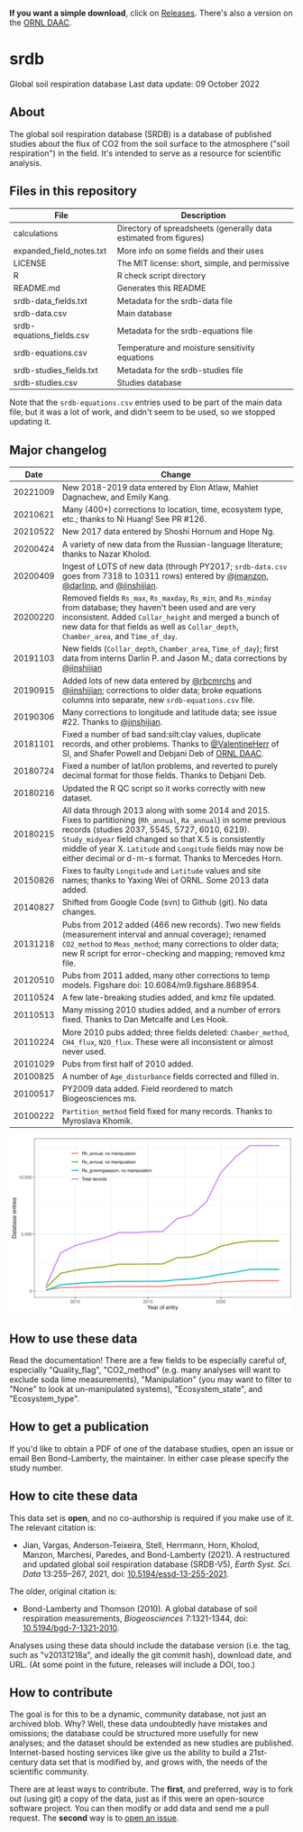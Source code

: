  **If you want a simple download**, click on [Releases](https://github.com/bpbond/srdb/releases).
 There's also a version on the [ORNL DAAC](https://doi.org/10.3334/ORNLDAAC/1235).

# srdb

Global soil respiration database
Last data update: 09 October 2022

## About

The global soil respiration database (SRDB) is a database of published
studies about the flux of CO2 from the soil surface to the atmosphere ("soil 
respiration") in the field. It's intended to serve as a resource for
scientific analysis.

## Files in this repository

File						|	Description
----------------------------|------------------------------------------------
calculations				|	Directory of spreadsheets (generally data estimated from figures)
expanded_field_notes.txt	|	More info on some fields and their uses 
LICENSE                     |   The MIT license: short, simple, and permissive
R							|	R check script directory
README.md					|	Generates this README
srdb-data_fields.txt		|	Metadata for the srdb-data file
srdb-data.csv				|	Main database
srdb-equations_fields.csv	|	Metadata for the srdb-equations file
srdb-equations.csv			|	Temperature and moisture sensitivity equations
srdb-studies_fields.txt		|	Metadata for the srdb-studies file
srdb-studies.csv			|	Studies database

Note that the `srdb-equations.csv` entries used to be part of the main data file,
but it was a lot of work, and didn't seem to be used, so we stopped updating it.

## Major changelog

Date	   	|	Change
-------- | ------------------------------------------------------------
20221009 | New 2018-2019 data entered by Elon Atlaw, Mahlet Dagnachew, and Emily Kang. 
20210621 | Many (400+) corrections to location, time, ecosystem type, etc.; thanks to Ni Huang! See PR #126.
20210522 | New 2017 data entered by Shoshi Hornum and Hope Ng.
20200424 | A variety of new data from the Russian-language literature; thanks to Nazar Kholod.
20200409 | Ingest of LOTS of new data (through PY2017; `srdb-data.csv` goes from 7318 to 10311 rows) entered by [@jmanzon](https://github.com/jmanzon), [@darlinp](https://github.com/darlinp), and [@jinshijian](https://github.com/jinshijian).
20200220 | Removed fields `Rs_max`, `Rs_maxday`, `Rs_min`, and `Rs_minday` from database; they haven't been used and are very inconsistent. Added `Collar_height` and merged a bunch of new data for that fields as well as `Collar_depth`, `Chamber_area`, and `Time_of_day`.
20191103 | New fields (`Collar_depth`, `Chamber_area`, `Time_of_day`); first data from interns Darlin P. and  Jason M.; data corrections by [@jinshijian](https://github.com/jinshijian)
20190915 | Added lots of new data entered by [@rbcmrchs](https://github.com/rbcmrchs) and [@jinshijian](https://github.com/jinshijian); corrections to older data; broke equations columns into separate, new `srdb-equations.csv` file.
20190306 | Many corrections to longitude and latitude data; see issue #22. Thanks to [@jinshijian](https://github.com/jinshijian).
20181101 | Fixed a number of bad sand:silt:clay values, duplicate records, and other problems. Thanks to [@ValentineHerr](https://github.com/ValentineHerr) of SI, and Shafer Powell and Debjani Deb of [ORNL DAAC](https://daac.ornl.gov).
20180724 | Fixed a number of lat/lon problems, and reverted to purely decimal format for those fields. Thanks to Debjani Deb.
20180216 | Updated the R QC script so it works correctly with new dataset.
20180215 | All data through 2013 along with some 2014 and 2015. Fixes to partitioning (`Rh_annual`, `Ra_annual`) in some previous records (studies 2037, 5545, 5727, 6010, 6219). `Study_midyear` field changed so that X.5 is consistently middle of year X. `Latitude` and `Longitude` fields may now be either decimal or d-m-s format. Thanks to Mercedes Horn.
20150826 | Fixes to faulty `Longitude` and `Latitude` values and site names; thanks to Yaxing Wei of ORNL. Some 2013 data added.
20140827 | Shifted from Google Code (svn) to Github (git). No data changes.
20131218 | Pubs from 2012 added (466 new records).	Two new fields (measurement interval and annual coverage); renamed `CO2_method` to `Meas_method`; many corrections to older data; new R script for error-checking and mapping; removed kmz file.
20120510 | Pubs from 2011 added, many other corrections to temp models. Figshare doi: 10.6084/m9.figshare.868954.
20110524 | A few late-breaking studies added, and kmz file updated.
20110513 | Many missing 2010 studies added, and a number of errors fixed. Thanks to Dan Metcalfe and Les Hook.
20110224 | More 2010 pubs added; three fields deleted: `Chamber_method`, `CH4_flux`, `N2O_flux`. These were all inconsistent or almost never used.
20101029 | Pubs from first half of 2010 added.
20100825 | A number of `Age_disturbance` fields corrected and filled in.
20100517 | PY2009 data added. Field reordered to match Biogeosciences ms.
20100222 | `Partition_method` field fixed for many records. Thanks to Myroslava Khomik.

![A plot of database growth over time](R/growth_plot.png)

## How to use these data

Read the documentation! There are a few fields to be especially careful of, 
especially "Quality_flag", "CO2_method" (e.g. many analyses will want to 
exclude soda lime measurements), "Manipulation" (you may want to filter to 
"None" to look at un-manipulated systems), "Ecosystem_state", 
and "Ecosystem_type".

## How to get a publication

If you'd like to obtain a PDF of one of the database studies, open an issue
or email Ben Bond-Lamberty, the maintainer. 
In either case please specify the study number.                                  

## How to cite these data

This data set is **open**, and no co-authorship is required if you make 
use of it. The relevant citation is:

* Jian, Vargas, Anderson-Teixeira, Stell, Herrmann, Horn, Kholod, Manzon, Marchesi, Paredes, and Bond-Lamberty (2021). A restructured and updated global soil respiration database (SRDB-V5), _Earth Syst. Sci. Data_ 13:255–267, 2021, doi: [10.5194/essd-13-255-2021](https://doi.org/10.5194/essd-13-255-2021).

The older, original citation is:

* Bond-Lamberty and Thomson (2010). A global database of soil respiration measurements, _Biogeosciences_ 7:1321-1344, doi: [10.5194/bgd-7-1321-2010](http://dx.doi.org/10.5194/bgd-7-1321-2010).

Analyses using these data should include the database version (i.e. the tag,
such as "v20131218a", and ideally the git commit hash), download date, and URL. 
(At some point in the future, releases will include a DOI, too.)

## How to contribute

The goal is for this to be a dynamic, community database, not just an
archived blob. Why? Well, these data undoubtedly have mistakes and
omissions; the database could be structured more usefully for new
analyses; and the dataset should be extended as new studies are
published. Internet-based hosting services like give us the ability to 
build a 21st-century data set that is modified by, and grows with, 
the needs of the scientific community.

There are at least ways to contribute. The **first**, and preferred, way is
to fork out (using git) a copy of the data, just as if this were
an open-source software project. You can then modify or add data and
send me a pull request. 
The **second** way is to [open an issue](https://github.com/bpbond/srdb/issues).
